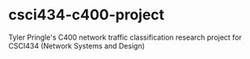 # csci434-c400-project
Tyler Pringle's C400 network traffic classification research project for CSCI434 (Network Systems and Design)
